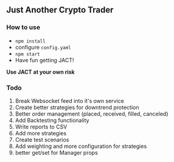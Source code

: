 ## Just Another Crypto Trader

### How to use
- `npm install`
- configure `config.yaml`
- `npm start`
- Have fun getting JACT!

__Use JACT at your own risk__

### Todo
1. Break Websocket feed into it's own service
2. Create better strategies for downtrend protection
3. Better order management (placed, received, filled, canceled)
4. Add Backtesting functionality
5. Write reports to CSV
6. Add more strategies
7. Create test scenarios
8. Add weighting and more configuration for strategies
9. better get/set for Manager props
